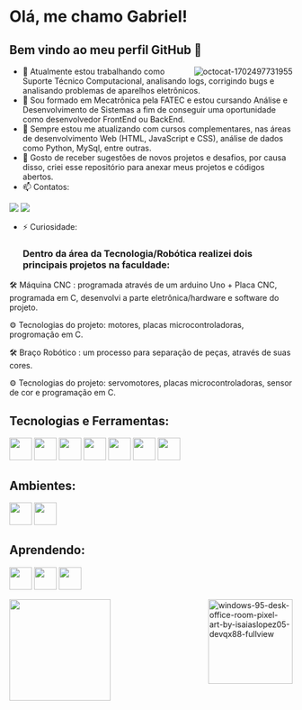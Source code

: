 # Olá, me chamo Gabriel! 
## Bem vindo ao meu perfil GitHub 👋

<a href="https://ibb.co/88Zrd79"><img src="https://i.ibb.co/88Zrd79/octocat-1702497731955.png" alt="octocat-1702497731955" border="0" align="right" > </a>

- 🔭 Atualmente estou trabalhando como Suporte Técnico Computacional, analisando logs, corrigindo bugs e analisando problemas de aparelhos eletrônicos. 
- 🌱 Sou formado em Mecatrônica pela FATEC e estou cursando Análise e Desenvolvimento de Sistemas a fim de conseguir uma oportunidade como desenvolvedor FrontEnd ou BackEnd. 
- 👯 Sempre estou me atualizando com cursos complementares, nas áreas de desenvolvimento Web (HTML, JavaScript e CSS), análise de dados como Python, MySql, entre outras. 
- 💬 Gosto de receber sugestões de novos projetos e desafios, por causa disso, criei esse repositório para anexar meus projetos e códigos abertos. 
- 📫 Contatos:

<div>
  
<a href = "mailto:gabrieldasilva100@hotmail.com"><img loading="lazy" src="https://img.shields.io/badge/Gmail-D14836?style=for-the-badge&logo=gmail&logoColor=white" target="_blank"></a>
<a href="https://www.linkedin.com/in/gabriel-barbosa-link/" target="_blank"><img loading="lazy" src="https://img.shields.io/badge/-LinkedIn-%230077B5?style=for-the-badge&logo=linkedin&logoColor=white" target="_blank"></a>   
</div>

</div>

- ⚡ Curiosidade:
  
  ### Dentro da área da Tecnologia/Robótica realizei dois principais projetos na faculdade:
  
🛠 Máquina CNC : programada através de um arduino Uno + Placa CNC, programada em C, desenvolvi a parte eletrônica/hardware e software do projeto.

⚙ Tecnologias do projeto: motores, placas microcontroladoras, progromação em C. 

🛠 Braço Robótico : um processo para separação de peças, através de suas cores. 

⚙ Tecnologias do projeto: servomotores, placas microcontroladoras, sensor de cor e programação em C. 


## Tecnologias e Ferramentas: 

<img loading="lazy" src="https://cdn.jsdelivr.net/gh/devicons/devicon/icons/css3/css3-original.svg" width="40" height="40"/> <img loading="lazy" src="https://cdn.jsdelivr.net/gh/devicons/devicon/icons/html5/html5-original.svg" width="40" height="40"/> <img loading="lazy" src="https://cdn.jsdelivr.net/gh/devicons/devicon/icons/jira/jira-original.svg" width="40" height="40"/> <img loading="lazy" src="https://cdn.jsdelivr.net/gh/devicons/devicon/icons/python/python-original.svg" width="40" height="40" /> <img loading="lazy" src="https://cdn.jsdelivr.net/gh/devicons/devicon/icons/c/c-original.svg" width="40" height="40" /> <img loading="lazy" src="https://cdn.jsdelivr.net/gh/devicons/devicon/icons/cplusplus/cplusplus-original.svg" width="40" height="40" /> <img loading="lazy" src="https://cdn.jsdelivr.net/gh/devicons/devicon/icons/matlab/matlab-original.svg" width="40" height="40" />



## Ambientes: 

<img loading="lazy" src="https://cdn.jsdelivr.net/gh/devicons/devicon/icons/windows8/windows8-original.svg" width="40" height="40" /> <img loading="lazy" src="https://cdn.jsdelivr.net/gh/devicons/devicon/icons/linux/linux-original.svg" width="40" height="40" />


## Aprendendo: 

<img loading="lazy" src="https://cdn.jsdelivr.net/gh/devicons/devicon/icons/javascript/javascript-original.svg" width="40" height="40" /> <img loading="lazy" src="https://cdn.jsdelivr.net/gh/devicons/devicon/icons/csharp/csharp-original.svg" width="40" height="40" /> <img loading="lazy" src="https://cdn.jsdelivr.net/gh/devicons/devicon/icons/unity/unity-original.svg" width="40" height="40" />

<a href="https://ibb.co/tsXDpLQ"><img src="https://i.ibb.co/d2gD4mj/windows-95-desk-office-room-pixel-art-by-isaiaslopez05-devqx88-fullview.jpg" alt="windows-95-desk-office-room-pixel-art-by-isaiaslopez05-devqx88-fullview" border="0" width="150" height="150" align="right"></a>

<div>
<a href="https://github.com/GabrielSbarbosa">
<img loading="lazy" height="180em" src="https://github-readme-stats.vercel.app/api/top-langs/?username=GabrielSbarbosa&layout=compact&langs_count=7&theme=dracula"/>
</div>




